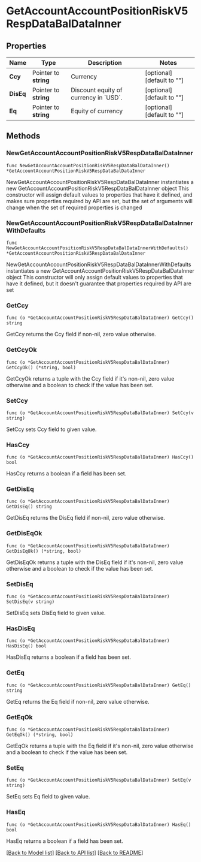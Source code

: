# GetAccountAccountPositionRiskV5RespDataBalDataInner

## Properties

Name | Type | Description | Notes
------------ | ------------- | ------------- | -------------
**Ccy** | Pointer to **string** | Currency | [optional] [default to ""]
**DisEq** | Pointer to **string** | Discount equity of currency in &#x60;USD&#x60;. | [optional] [default to ""]
**Eq** | Pointer to **string** | Equity of currency | [optional] [default to ""]

## Methods

### NewGetAccountAccountPositionRiskV5RespDataBalDataInner

`func NewGetAccountAccountPositionRiskV5RespDataBalDataInner() *GetAccountAccountPositionRiskV5RespDataBalDataInner`

NewGetAccountAccountPositionRiskV5RespDataBalDataInner instantiates a new GetAccountAccountPositionRiskV5RespDataBalDataInner object
This constructor will assign default values to properties that have it defined,
and makes sure properties required by API are set, but the set of arguments
will change when the set of required properties is changed

### NewGetAccountAccountPositionRiskV5RespDataBalDataInnerWithDefaults

`func NewGetAccountAccountPositionRiskV5RespDataBalDataInnerWithDefaults() *GetAccountAccountPositionRiskV5RespDataBalDataInner`

NewGetAccountAccountPositionRiskV5RespDataBalDataInnerWithDefaults instantiates a new GetAccountAccountPositionRiskV5RespDataBalDataInner object
This constructor will only assign default values to properties that have it defined,
but it doesn't guarantee that properties required by API are set

### GetCcy

`func (o *GetAccountAccountPositionRiskV5RespDataBalDataInner) GetCcy() string`

GetCcy returns the Ccy field if non-nil, zero value otherwise.

### GetCcyOk

`func (o *GetAccountAccountPositionRiskV5RespDataBalDataInner) GetCcyOk() (*string, bool)`

GetCcyOk returns a tuple with the Ccy field if it's non-nil, zero value otherwise
and a boolean to check if the value has been set.

### SetCcy

`func (o *GetAccountAccountPositionRiskV5RespDataBalDataInner) SetCcy(v string)`

SetCcy sets Ccy field to given value.

### HasCcy

`func (o *GetAccountAccountPositionRiskV5RespDataBalDataInner) HasCcy() bool`

HasCcy returns a boolean if a field has been set.

### GetDisEq

`func (o *GetAccountAccountPositionRiskV5RespDataBalDataInner) GetDisEq() string`

GetDisEq returns the DisEq field if non-nil, zero value otherwise.

### GetDisEqOk

`func (o *GetAccountAccountPositionRiskV5RespDataBalDataInner) GetDisEqOk() (*string, bool)`

GetDisEqOk returns a tuple with the DisEq field if it's non-nil, zero value otherwise
and a boolean to check if the value has been set.

### SetDisEq

`func (o *GetAccountAccountPositionRiskV5RespDataBalDataInner) SetDisEq(v string)`

SetDisEq sets DisEq field to given value.

### HasDisEq

`func (o *GetAccountAccountPositionRiskV5RespDataBalDataInner) HasDisEq() bool`

HasDisEq returns a boolean if a field has been set.

### GetEq

`func (o *GetAccountAccountPositionRiskV5RespDataBalDataInner) GetEq() string`

GetEq returns the Eq field if non-nil, zero value otherwise.

### GetEqOk

`func (o *GetAccountAccountPositionRiskV5RespDataBalDataInner) GetEqOk() (*string, bool)`

GetEqOk returns a tuple with the Eq field if it's non-nil, zero value otherwise
and a boolean to check if the value has been set.

### SetEq

`func (o *GetAccountAccountPositionRiskV5RespDataBalDataInner) SetEq(v string)`

SetEq sets Eq field to given value.

### HasEq

`func (o *GetAccountAccountPositionRiskV5RespDataBalDataInner) HasEq() bool`

HasEq returns a boolean if a field has been set.


[[Back to Model list]](../README.md#documentation-for-models) [[Back to API list]](../README.md#documentation-for-api-endpoints) [[Back to README]](../README.md)


